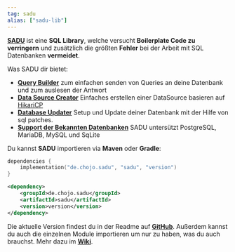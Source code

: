 ```yaml
---
tag: sadu
alias: ["sadu-lib"]
---
```


**[SADU](<https://github.com/rainbowdashlabs/sadu>)** ist eine **SQL Library**, welche versucht **Boilerplate Code zu verringern** und zusätzlich die größten **Fehler** bei der Arbeit mit SQL Datenbanken **vermeidet**.

Was SADU dir bietet:
- **[Query Builder](<https://github.com/rainbowdashlabs/sadu/wiki/SADU-Queries>)** zum einfachen senden von Queries an deine Datenbank und zum auslesen der Antwort
- **[Data Source Creator](<https://github.com/rainbowdashlabs/sadu/wiki/SADU-Datasource>)** Einfaches erstellen einer DataSource basieren auf [HikariCP](<https://github.com/brettwooldridge/HikariCP>)
- **[Database Updater](<https://github.com/rainbowdashlabs/sadu/wiki/SADU-Updater>)** Setup und Update deiner Datenbank mit der Hilfe von sql patches.
- **[Support der Bekannten Datenbanken](<https://github.com/rainbowdashlabs/sadu/wiki/SADU-Sql-Types>)** SADU untersützt PostgreSQL, MariaDB, MySQL und SqLite

Du kannst **SADU** importieren via **Maven** oder **Gradle**:
```kts
dependencies {
    implementation("de.chojo.sadu", "sadu", "version")
}
```
```xml
<dependency>
    <groupId>de.chojo.sadu</groupId>
    <artifactId>sadu</artifactId>
    <version>version</version>
</dependency>
```

Die aktuelle Version findest du in der Readme auf **[GitHub](<https://github.com/rainbowdashlabs/sadu>)**.
Außerdem kannst du auch die einzelnen Module importieren um nur zu haben, was du auch brauchst. Mehr dazu im **[Wiki](<https://github.com/rainbowdashlabs/sadu/wiki>)**.
